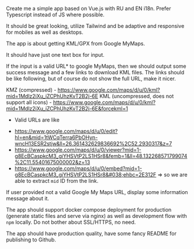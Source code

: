 Create me a simple app based on Vue.js with RU and EN i18n. Prefer Typescript instead of JS where possible.

It should be great looking, utilize Tailwind and be adaptive and responsive for mobiles as well as desktops.

The app is about getting KML/GPX from Google MyMaps.

It should have just one text box for input.

If the input is a valid URL* to google MyMaps, then we should output some success message and a few links to download KML files. The links should be like following, but of course do not show the full URL, make it nicer.

KMZ (compressed) - https://www.google.com/maps/d/u/0/kml?mid=1Mdlz2iXu_iZCPhUhzKvT2B2j-6E
KML (uncompressed, does not support all icons) - https://www.google.com/maps/d/u/0/kml?mid=1Mdlz2iXu_iZCPhUhzKvT2B2j-6E&forcekml=1

* Valid URLs are like 
- https://www.google.com/maps/d/u/0/edit?hl=en&mid=1tWCqTerra6PbOHyn-wncH13ESR2stjw&ll=26.361432629836692%2C52.2930317&z=7
- https://www.google.com/maps/d/u/0/viewer?mid=1-g8EcBCaspkcM3_giYHSVtP2LS1HSr8&femb=1&ll=48.132268571799074%2C11.55401675000002&z=13
- https://www.google.com/maps/d/u/0/embed?mid=1-g8EcBCaspkcM3_giYHSVtP2LS1HSr8&#038;ehbc=2E312F
=> so we are able to extract `mid` ID from the link.

If user provided not a valid Google My Maps URL, display some information message about it.

The app should support docker compose deployment for production (generate static files and serve via nginx) as well as development flow with `npm` locally. Do not bother about SSL/HTTPS, no need.

The app should have production quality, have some fancy README for publishing to Github.